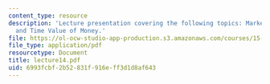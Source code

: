 ```yaml
---
content_type: resource
description: 'Lecture presentation covering the following topics: Marketable Securities
  and Time Value of Money.'
file: https://ol-ocw-studio-app-production.s3.amazonaws.com/courses/15-501-introduction-to-financial-and-managerial-accounting-spring-2004/6993fcbf2b52831f916eff3d1d8af643_lecture14.pdf
file_type: application/pdf
resourcetype: Document
title: lecture14.pdf
uid: 6993fcbf-2b52-831f-916e-ff3d1d8af643
---
```

